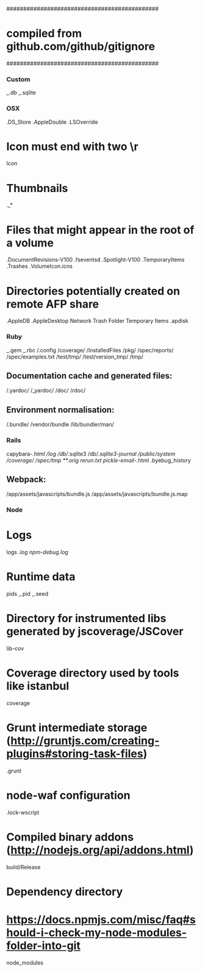 #############################################

# compiled from github.com/github/gitignore

#############################################

### Custom

_.db
_.sqlite

### OSX

.DS_Store
.AppleDouble
.LSOverride

# Icon must end with two \r

Icon

# Thumbnails

.\_\*

# Files that might appear in the root of a volume

.DocumentRevisions-V100
.fseventsd
.Spotlight-V100
.TemporaryItems
.Trashes
.VolumeIcon.icns

# Directories potentially created on remote AFP share

.AppleDB
.AppleDesktop
Network Trash Folder
Temporary Items
.apdisk

### Ruby

_.gem
_.rbc
/.config
/coverage/
/InstalledFiles
/pkg/
/spec/reports/
/spec/examples.txt
/test/tmp/
/test/version_tmp/
/tmp/

## Documentation cache and generated files:

/.yardoc/
/\_yardoc/
/doc/
/rdoc/

## Environment normalisation:

/.bundle/
/vendor/bundle
/lib/bundler/man/

### Rails

capybara-_.html
/log
/db/_.sqlite3
/db/_.sqlite3-journal
/public/system
/coverage/
/spec/tmp
\*\*.orig
rerun.txt
pickle-email-_.html
.byebug_history

## Webpack:

/app/assets/javascripts/bundle.js
/app/assets/javascripts/bundle.js.map

### Node

# Logs

logs
_.log
npm-debug.log_

# Runtime data

pids
_.pid
_.seed

# Directory for instrumented libs generated by jscoverage/JSCover

lib-cov

# Coverage directory used by tools like istanbul

coverage

# Grunt intermediate storage (http://gruntjs.com/creating-plugins#storing-task-files)

.grunt

# node-waf configuration

.lock-wscript

# Compiled binary addons (http://nodejs.org/api/addons.html)

build/Release

# Dependency directory

# https://docs.npmjs.com/misc/faq#should-i-check-my-node-modules-folder-into-git

node_modules
